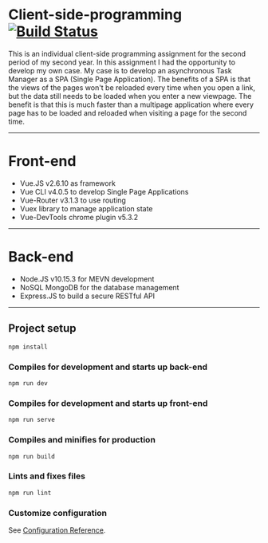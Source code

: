 # Client-side-programming [![Build Status](https://dev.azure.com/LucJoosten1234/LucJoosten1234/_apis/build/status/LucJoostenNL.Client-side-programming?branchName=master)](https://dev.azure.com/LucJoosten1234/LucJoosten1234/_build/latest?definitionId=1&branchName=master)
This is an individual client-side programming assignment for the second period of my second year. In this assignment I had the opportunity to develop my own case. My case is to develop an asynchronous Task Manager as a SPA (Single Page Application). The benefits of a SPA is that the views of the pages won't be reloaded every time when you open a link, but the data still needs to be loaded when you enter a new viewpage. The benefit is that this is much faster than a multipage application where every page has to be loaded and reloaded when visiting a page for the second time.

------
# Front-end
* Vue.JS v2.6.10 as framework
* Vue CLI v4.0.5 to develop Single Page Applications
* Vue-Router v3.1.3 to use routing
* Vuex library to manage application state
* Vue-DevTools chrome plugin v5.3.2
---------------
# Back-end 
* Node.JS v10.15.3 for MEVN development
* NoSQL MongoDB for the database management 
* Express.JS to build a secure RESTful API
----------


## Project setup
```
npm install
```
### Compiles for development and starts up back-end
```
npm run dev
```

### Compiles for development and starts up front-end
```
npm run serve
```

### Compiles and minifies for production
```
npm run build
```

### Lints and fixes files
```
npm run lint
```

### Customize configuration
See [Configuration Reference](https://cli.vuejs.org/config/).
